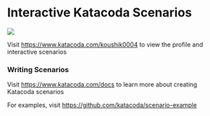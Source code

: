 # Interactive Katacoda Scenarios

[![](http://shields.katacoda.com/katacoda/koushik0004/count.svg)](https://www.katacoda.com/koushik0004 "Get your profile on Katacoda.com")

Visit https://www.katacoda.com/koushik0004 to view the profile and interactive scenarios

### Writing Scenarios
Visit https://www.katacoda.com/docs to learn more about creating Katacoda scenarios

For examples, visit https://github.com/katacoda/scenario-example
